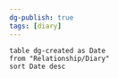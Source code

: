 ```yaml
---
dg-publish: true
tags: [diary]
---
```

```dataview
table dg-created as Date
from "Relationship/Diary"
sort Date desc
```